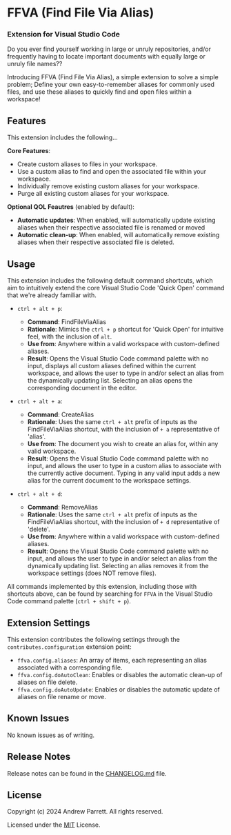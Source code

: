 # FFVA (Find File Via Alias)
### Extension for Visual Studio Code
Do you ever find yourself working in large or unruly repositories, and/or frequently having to locate important documents with equally large or unruly file names?? 

Introducing FFVA (Find File Via Alias), a simple extension to solve a simple problem; Define your own easy-to-remember aliases for commonly used files,
and use these aliases to quickly find and open files within a workspace!


## Features
This extension includes the following...

**Core Features**:
* Create custom aliases to files in your workspace.
* Use a custom alias to find and open the associated file within your workspace.
* Individually remove existing custom aliases for your workspace.
* Purge all existing custom aliases for your workspace.


**Optional QOL Feautres** (enabled by default):
* **Automatic updates**: When enabled, will automatically update existing aliases when their respective associated file is renamed or moved
* **Automatic clean-up**: When enabled, will automatically remove existing aliases when their respective associated file is deleted.

## Usage
This extension includes the following default command shortcuts, which aim to intuitively extend the core Visual Studio Code 'Quick Open' command that we're already familiar with.

* `ctrl + alt + p`:
  * **Command**: FindFileViaAlias
  * **Rationale**: Mimics the `ctrl + p` shortcut for 'Quick Open' for intuitive feel, with the inclusion of `alt`.
  * **Use from**: Anywhere within a valid workspace with custom-defined aliases.
  * **Result**: Opens the Visual Studio Code command palette with no input, displays all custom aliases defined within the current workspace, and allows the user to type in and/or select an alias from the dynamically updating list. Selecting an alias opens the corresponding document in the editor.
 
* `ctrl + alt + a`:
  * **Command**: CreateAlias
  * **Rationale**: Uses the same `ctrl + alt` prefix of inputs as the FindFileViaAlias shortcut, with the inclusion of `+ a` representative of 'alias'.
  * **Use from**: The document you wish to create an alias for, within any valid workspace.
  * **Result**: Opens the Visual Studio Code command palette with no input, and allows the user to type in a custom alias to associate with the currently active document. Typing in any valid input adds a new alias for the current document to the workspace settings.

 
* `ctrl + alt + d`:
  * **Command**: RemoveAlias
  * **Rationale**: Uses the same `ctrl + alt` prefix of inputs as the FindFileViaAlias shortcut, with the inclusion of `+ d` representative of 'delete'.
  * **Use from**: Anywhere within a valid workspace with custom-defined aliases.
  * **Result**: Opens the Visual Studio Code command palette with no input, and allows the user to type in and/or select an alias from the dynamically updating list. Selecting an alias removes it from the workspace settings (does NOT remove files). 

All commands implemented by this extension, including those with shortcuts above, can be found by searching for `FFVA` in the Visual Studio Code command palette (`ctrl + shift + p`).


## Extension Settings
This extension contributes the following settings through the `contributes.configuration` extension point:

* `ffva.config.aliases`: An array of items, each representing an alias associated with a corresponding file.
* `ffva.config.doAutoClean`: Enables or disables the automatic clean-up of aliases on file delete.
* `ffva.config.doAutoUpdate`: Enables or disables the automatic update of aliases on file rename or move.


## Known Issues
No known issues as of writing.


## Release Notes
Release notes can be found in the [CHANGELOG.md](CHANGELOG.md) file.


## License
Copyright (c) 2024 Andrew Parrett. All rights reserved.

Licensed under the [MIT](https://github.com/andyp-22/ffva/blob/main/LICENSE) License.
